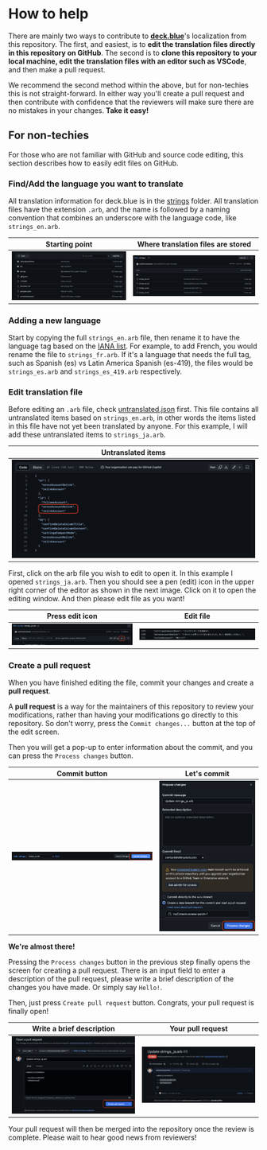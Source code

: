 # How to help

There are mainly two ways to contribute to **[deck.blue](https://deck.blue)**'s localization from this repository. The first, and easiest, is to **edit the translation files directly in this repository on GitHub**. The second is to **clone this repository to your local machine, edit the translation files with an editor such as VSCode**, and then make a pull request.

We recommend the second method within the above, but for non-techies this is not straight-forward. In either way you'll create a pull request and then contribute with confidence that the reviewers will make sure there are no mistakes in your changes. **Take it easy!**

## For non-techies

For those who are not familiar with GitHub and source code editing, this section describes how to easily edit files on GitHub.

### Find/Add the language you want to translate

All translation information for deck.blue is in the [strings](https://github.com/deckblue/l10n/tree/main/strings) folder. All translation files have the extension `.arb`, and the name is followed by a naming convention that combines an underscore with the language code, like `strings_en.arb`.

| Starting point                                    | Where translation files are stored                |
| ------------------------------------------------- | ------------------------------------------------- |
| ![guide1](./assets/imgs/contribution_guide_1.png) | ![guide2](./assets/imgs/contribution_guide_2.png) |

### Adding a new language

Start by copying the full `strings_en.arb` file, then rename it to have the language tag based on the [IANA list](https://www.iana.org/assignments/language-subtag-registry/language-subtag-registry). For example, to add French, you would rename the file to `strings_fr.arb`. If it's a language that needs the full tag, such as Spanish (es) vs Latin America Spanish (es-419), the files would be `strings_es.arb` and `strings_es_419.arb` respectively.

### Edit translation file

Before editing an `.arb` file, check [untranslated.json](https://github.com/deckblue/l10n/blob/main/untranslated.json) first. This file contains all untranslated items based on `strings_en.arb`, in other words the items listed in this file have not yet been translated by anyone. For this example, I will add these untranslated items to `strings_ja.arb`.

| Untranslated items                                |
| ------------------------------------------------- |
| ![guide3](./assets/imgs/contribution_guide_3.png) |

First, click on the arb file you wish to edit to open it. In this example I opened `strings_ja.arb`. Then you should see a pen (edit) icon in the upper right corner of the editor as shown in the next image. Click on it to open the editing window. And then please edit file as you want!

| Press edit icon                                   | Edit file                                         |
| ------------------------------------------------- | ------------------------------------------------- |
| ![guide4](./assets/imgs/contribution_guide_4.png) | ![guide5](./assets/imgs/contribution_guide_5.png) |

### Create a pull request

When you have finished editing the file, commit your changes and create a **pull request**.

A **pull request** is a way for the maintainers of this repository to review your modifications, rather than having your modifications go directly to this repository. So don't worry, press the `Commit changes...` button at the top of the edit screen.

Then you will get a pop-up to enter information about the commit, and you can press the `Process changes` button.

| Commit button                                     | Let's commit                                      |
| ------------------------------------------------- | ------------------------------------------------- |
| ![guide6](./assets/imgs/contribution_guide_6.png) | ![guide7](./assets/imgs/contribution_guide_7.png) |

**We're almost there!**

Pressing the `Process changes` button in the previous step finally opens the screen for creating a pull request. There is an input field to enter a description of the pull request, please write a brief description of the changes you have made. Or simply say `Hello!`.

Then, just press `Create pull request` button. Congrats, your pull request is finally open!

| Write a brief description                         | Your pull request                                 |
| ------------------------------------------------- | ------------------------------------------------- |
| ![guide8](./assets/imgs/contribution_guide_8.png) | ![guide9](./assets/imgs/contribution_guide_9.png) |

Your pull request will then be merged into the repository once the review is complete. Please wait to hear good news from reviewers!
